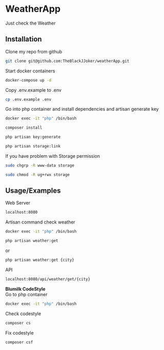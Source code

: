# WeatherApp

Just check the Weather


## Installation

Clone my repo from github

```bash
git clone git@github.com:TheBlackJJoker/weatherApp.git
```
Start docker containers
```bash
docker-compose up -d
```

Copy .env.example to .env
```bash
cp .env.example .env
```

Go into php container and install dependencies and artisan generate key
```bash
docker exec -it "php" /bin/bash
```
```bash
composer install
```
```bash
php artisan key:generate
```
```bash
php artisan storage:link
```
If you have problem with Storage permission
```bash
sudo chgrp -R www-data storage
```
```bash
sudo chmod -R ug+rwx storage 
```

## Usage/Examples

Web Server
```bash
localhost:8080
```

Artisan command check weather
```bash
docker exec -it "php" /bin/bash
```
```bash
php artisan weather:get
```
or
```bash
php artisan weather:get {city}
```
API
```bash
localhost:8080/api/weather/get/{city}
```

**Blumilk CodeStyle**<br>
Go to php container
```bash
docker exec -it "php" /bin/bash
```
Check codestyle
```bash
composer cs
```
Fix codestyle
```bash
composer csf
```

